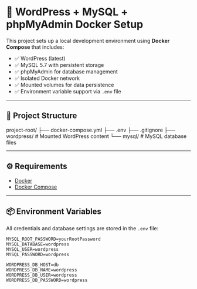 # 🐳 WordPress + MySQL + phpMyAdmin Docker Setup

This project sets up a local development environment using **Docker Compose** that includes:

- ✅ WordPress (latest)
- ✅ MySQL 5.7 with persistent storage
- ✅ phpMyAdmin for database management
- ✅ Isolated Docker network
- ✅ Mounted volumes for data persistence
- ✅ Environment variable support via `.env` file

---

## 📁 Project Structure
project-root/
├── docker-compose.yml
├── .env
├── .gitignore
├── wordpress/        # Mounted WordPress content
└── mysql/            # MySQL database files

---

## ⚙️ Requirements

- [Docker](https://www.docker.com/)
- [Docker Compose](https://docs.docker.com/compose/)

---

## 📦 Environment Variables

All credentials and database settings are stored in the `.env` file:

```env
MYSQL_ROOT_PASSWORD=yourRootPassword
MYSQL_DATABASE=wordpress
MYSQL_USER=wordpress
MYSQL_PASSWORD=wordpress

WORDPRESS_DB_HOST=db
WORDPRESS_DB_NAME=wordpress
WORDPRESS_DB_USER=wordpress
WORDPRESS_DB_PASSWORD=wordpress
